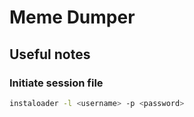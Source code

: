 # Meme Dumper
## Useful notes
### Initiate session file
```bash
instaloader -l <username> -p <password>
```
